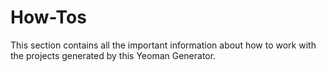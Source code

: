 # How-Tos

This section contains all the important information about how to work with the projects generated by this Yeoman Generator.
